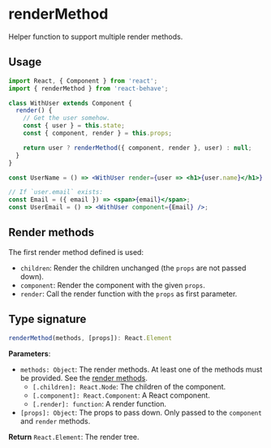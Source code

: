 # renderMethod

Helper function to support multiple render methods.

## Usage

```jsx
import React, { Component } from 'react';
import { renderMethod } from 'react-behave';

class WithUser extends Component {
  render() {
    // Get the user somehow.
    const { user } = this.state;
    const { component, render } = this.props;

    return user ? renderMethod({ component, render }, user) : null;
  }
}

const UserName = () => <WithUser render={user => <h1>{user.name}</h1>} />;

// If `user.email` exists:
const Email = ({ email }) => <span>{email}</span>;
const UserEmail = () => <WithUser component={Email} />;
```

## Render methods

The first render method defined is used:

- `children`: Render the children unchanged (the `props` are not passed down).
- `component`: Render the component with the given `props`.
- `render`: Call the render function with the `props` as first parameter.

## Type signature

```js
renderMethod(methods, [props]): React.Element
```

**Parameters**:

- `methods: Object`: The render methods. At least one of the methods must be provided. See the [render methods](#render-methods).
  - `[.children]: React.Node`: The children of the component.
  - `[.component]: React.Component`: A React component.
  - `[.render]: function`: A render function.
- `[props]: Object`: The props to pass down. Only passed to the `component` and `render` methods.

**Return** `React.Element`: The render tree.
